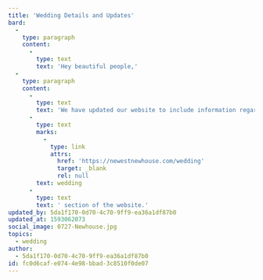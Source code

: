 ```yaml
---
title: 'Wedding Details and Updates'
bard:
  -
    type: paragraph
    content:
      -
        type: text
        text: 'Hey beautiful people,'
  -
    type: paragraph
    content:
      -
        type: text
        text: 'We have updated our website to include information regarding our wedding celebration, such as our registries, accommodations, and other details about our plans for our wedding. This can be found in the '
      -
        type: text
        marks:
          -
            type: link
            attrs:
              href: 'https://newestnewhouse.com/wedding'
              target: _blank
              rel: null
        text: wedding
      -
        type: text
        text: ' section of the website.'
updated_by: 5da1f170-0d70-4c70-9ff9-ea36a1df87b0
updated_at: 1593062073
social_image: 0727-Newhouse.jpg
topics:
  - wedding
author:
  - 5da1f170-0d70-4c70-9ff9-ea36a1df87b0
id: fc0d6caf-e074-4e98-bbad-3c8510f0de07
---
```

